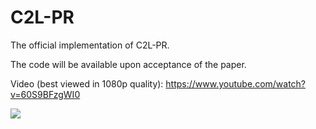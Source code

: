 # C2L-PR
The official implementation of C2L-PR.

The code will be available upon acceptance of the paper.

Video (best viewed in 1080p quality): https://www.youtube.com/watch?v=60S9BFzgWI0

[![](https://i.ytimg.com/vi/60S9BFzgWI0/maxresdefault.jpg)](https://www.youtube.com/watch?v=60S9BFzgWI0 "")

